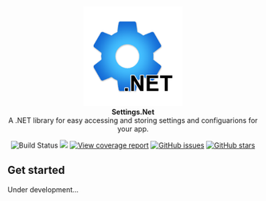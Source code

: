 <p align="center">
    <img src="./Media/Icon.png" alt="Project icon" height="200px"/>
    <br>
    <strong>Settings.Net</strong>
    <br>
    A .NET library for easy accessing and storing settings and configuarions for your app.
</p>
<p align="center">
<img src="https://github.com/ShingZhanho/Settings.Net/workflows/Build/badge.svg" alt="Build Status">
<a href="https://codecov.io/gh/ShingZhanho/Settings.Net"><img src="https://codecov.io/gh/ShingZhanho/Settings.Net/branch/master/graph/badge.svg?token=EIMZVKR3RL"/></a>
<a href="https://settingsdotnet.shingzh.eu.org"><img alt="View coverage report" src="https://img.shields.io/badge/View-Coverage%20Report-brightgreen"></a>
<a href="https://github.com/ShingZhanho/Settings.Net/issues"><img alt="GitHub issues" src="https://img.shields.io/github/issues/ShingZhanho/Settings.Net"></a>
<a href="https://github.com/ShingZhanho/Settings.Net/stargazers"><img alt="GitHub stars" src="https://img.shields.io/github/stars/ShingZhanho/Settings.Net?color=gold"></a>
    </p>

## Get started
Under development...
